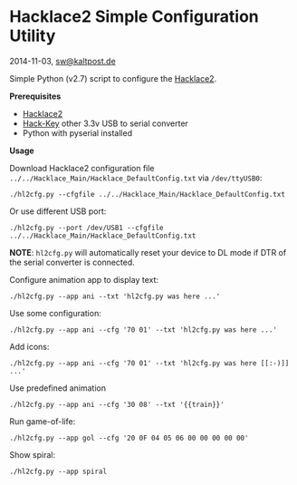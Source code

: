 Hacklace2 Simple Configuration Utility
======================================
2014-11-03, sw@kaltpost.de

Simple Python (v2.7) script to configure the [Hacklace2](http://wiki.fab4u.de/wiki/Hacklace/en).


__Prerequisites__

* [Hacklace2](http://wiki.fab4u.de/wiki/Hacklace/en)
* [Hack-Key](http://www.wiki.fab4u.de/wiki/Hack-Key) other 3.3v USB to serial converter
* Python with pyserial installed


__Usage__

Download Hacklace2 configuration file ``../../Hacklace_Main/Hacklace_DefaultConfig.txt`` via ``/dev/ttyUSB0``:

`./hl2cfg.py --cfgfile ../../Hacklace_Main/Hacklace_DefaultConfig.txt`

Or use different USB port: 

`./hl2cfg.py --port /dev/USB1 --cfgfile ../../Hacklace_Main/Hacklace_DefaultConfig.txt`

__NOTE__: ``hl2cfg.py`` will automatically reset your device to DL mode if DTR of the serial converter is connected.

Configure animation app to display text: 

`./hl2cfg.py --app ani --txt 'hl2cfg.py was here ...'`

Use some configuration: 

`./hl2cfg.py --app ani --cfg '70 01' --txt 'hl2cfg.py was here ...'`

Add icons:

`./hl2cfg.py --app ani --cfg '70 01' --txt 'hl2cfg.py was here [[:-)]] ...'`

Use predefined animation

`./hl2cfg.py --app ani --cfg '30 08' --txt '{{train}}'`

Run game-of-life:

`./hl2cfg.py --app gol --cfg '20 0F 04 05 06 00 00 00 00 00'`

Show spiral:

`./hl2cfg.py --app spiral`
